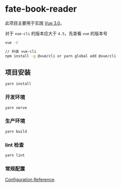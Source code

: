 # fate-book-reader

此项目主要用于实践 [Vue 3.0](https://v3.cn.vuejs.org/guide/migration/introduction.html)。

对于 `vue-cli` 的版本应大于 `4.5`，先查看 `vue` 的版本号

```bash
vue -V

// 升级 vue-cli
npm install -g @vue/cli or yarn global add @vue/cli
```

## 项目安装

```bash
yarn install
```

### 开发环境

```bash
yarn serve
```

### 生产环境

```bash
yarn build
```

### lint 检查

```bash
yarn lint
```

### 常规配置

[Configuration Reference](https://cli.vuejs.org/config/).
